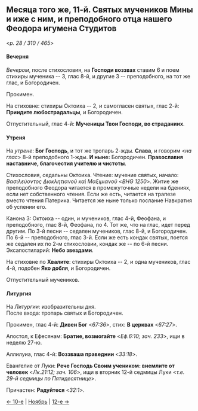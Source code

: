 
## Месяца того же, 11-й. Святых мучеников Мины и иже с ним, и преподобного отца нашего Феодора игумена Студитов

<*p. 28 / 310 / 465*>

#### Вечерня

*Вечером*, после стихословия, на **Господи воззвах** ставим 6 и поем стихиры мученика -- 3, глас 8-й, 
и другие 3 -- преподобного, на тот же глас, и Богородичен. 

Прокимен. 

На стиховне: стихиры Октоиха -- 2, и самогласен святых, глас 2-й: **Приидите любострадальцы**, 
и Богородичен.

Отпустительный, глас 4-й: **Мученицы Твои Господи, во страданиих**. 

#### Утреня

На *утрене*: **Бог Господь**, и тот же тропарь 2-жды. **Слава**, и говорим <*на глас*> 8-й преподобного 1-жды. 
**И ныне:** Богородичен. **Православия наставниче, благочестия учителю и чистоты**. 

Стихословия, седальны Октоиха. 
Чтение: мучение святых, начало: *Βασιλεύοντος Διοκλητιανοῦ καὶ Μαξιμιανοῦ* <*BHG 1250*>. 
Житие же преподобного Феодора читается в промежуточные недели на бдениях, если нет собственного чтения. 
Если же есть, читается на трапезе вместо чтения Патерика. Читается же ныне только послание Навкратия об 
успении его. 

Канона 3: Октоиха -- один, и мучеников, глас 4-й, Феофана, и преподобного, глас 8-й, Феофана, по 4. 
Тот же, что на глас, идет перед другим. 
По 3-й песни -- седален мучеников, глас 8-й, и Богородичен. 
По 6-й -- преподобного, глас 3-й. Если же есть кондак святых, поется же седален их по 2-м стихословии, 
кондак же -- по 6-й песни.  
Эксапостиларий: **Небо звездами**. 

На стиховне по **Хвалите**: стихиры Октоиха -- 2, и одна мучеников, глас 4-й, подобен **Яко добля**, 
и Богородичен. 

Отпустительный мучеников. 

#### Литургия

На *Литургии*: изобразительны дня.  
После входа: тропарь святых и Богородичен. 
 
Прокимен, глас 4-й: **Дивен Бог** <*67:36*>, стих: **В церквах** <*67:27*>. 

Апостол, к Ефесянам: **Братие, возмогайте** <*Еф.6:10; зач. 233*>, ищи в неделю 27-ю. 

Аллилуиа, глас 4-й: **Воззваша праведнии** <*33:18*>. 

Евангелие от Луки: **Рече Господь Своим учеником: внемлите от человек** <*Лк.21:12; зач. 106*>, 
ищи в вторник 12-й седмицы Луки <*т.е. 29-й седмицы по Пятидесятнице*>. 

Причастен: **Радуйтеся** <*32:1*>.

[← 10-е](11_10_EUR.ru.md) | [Ноябрь](README.md#11-й) | [12-е →](11_12_EUR.ru.md)
